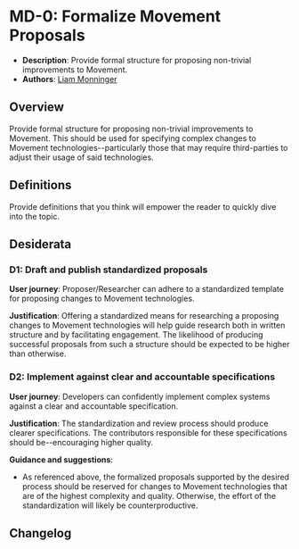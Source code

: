 # MD-0: Formalize Movement Proposals

- **Description**: Provide formal structure for proposing non-trivial improvements to Movement.
- **Authors**: [Liam Monninger](mailto:liam@movementlabs.xyz)

## Overview

Provide formal structure for proposing non-trivial improvements to Movement. This should be used for specifying complex changes to Movement technologies--particularly those that may require third-parties to adjust their usage of said technologies.

## Definitions

Provide definitions that you think will empower the reader to quickly dive into the topic.

## Desiderata

### D1: Draft and publish standardized proposals

**User journey**: Proposer/Researcher can adhere to a standardized template for proposing changes to Movement technologies.

**Justification**: Offering a standardized means for researching a proposing changes to Movement technologies will help guide research both in written structure and by facilitating engagement. The likelihood of producing successful proposals from such a structure should be expected to be higher than otherwise.

### D2: Implement against clear and accountable specifications

**User journey**: Developers can confidently implement complex systems against a clear and accountable specification.

**Justification**: The standardization and review process should produce clearer specifications. The contributors responsible for these specifications should be--encouraging higher quality.

**Guidance and suggestions**:

- As referenced above, the formalized proposals supported by the desired process should be reserved for changes to Movement technologies that are of the highest complexity and quality. Otherwise, the effort of the standardization will likely be counterproductive.

## Changelog

